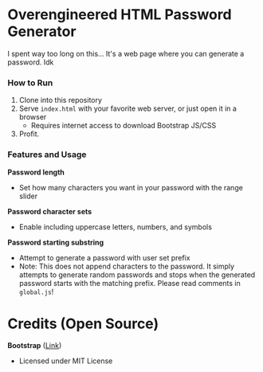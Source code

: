 # Overengineered HTML Password Generator
I spent way too long on this... It's a web page where you can generate a password. Idk
### How to Run
1. Clone into this repository
2. Serve `index.html` with your favorite web server, or just open it in a browser
   - Requires internet access to download Bootstrap JS/CSS
4. Profit.

### Features and Usage
**Password length**
- Set how many characters you want in your password with the range slider

**Password character sets**
- Enable including uppercase letters, numbers, and symbols

**Password starting substring**
- Attempt to generate a password with user set prefix
- Note: This does not append characters to the password. It simply attempts to generate random passwords and stops when the generated password starts with the matching prefix. Please read comments in `global.js`!

# Credits (Open Source)
**Bootstrap** ([Link](https://getbootstrap.com/))
 - Licensed under MIT License

